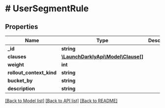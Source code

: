 # # UserSegmentRule

## Properties

Name | Type | Description | Notes
------------ | ------------- | ------------- | -------------
**_id** | **string** |  | [optional]
**clauses** | [**\LaunchDarklyApi\Model\Clause[]**](Clause.md) |  |
**weight** | **int** |  | [optional]
**rollout_context_kind** | **string** |  | [optional]
**bucket_by** | **string** |  | [optional]
**description** | **string** |  | [optional]

[[Back to Model list]](../../README.md#models) [[Back to API list]](../../README.md#endpoints) [[Back to README]](../../README.md)
